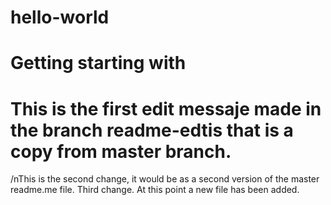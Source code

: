 # hello-world
# Getting starting with
# This is the first edit messaje made in the branch readme-edtis that is a copy from master branch.
/nThis is the second change, it would be as a second version of the master readme.me file.
Third change. At this point a new file has been added.
